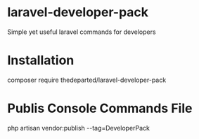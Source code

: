 # laravel-developer-pack
Simple yet useful laravel commands for developers

# Installation

composer require thedeparted/laravel-developer-pack

# Publis Console Commands File

php artisan vendor:publish --tag=DeveloperPack
